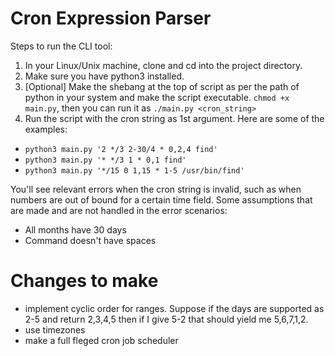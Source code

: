 # Cron Expression Parser

Steps to run the CLI tool:
1. In your Linux/Unix machine, clone and cd into the project directory.
1. Make sure you have python3 installed.
1. [Optional] Make the shebang at the top of script as per the path of python in your system and make the script executable.
`chmod +x main.py`, then you can run it as `./main.py <cron_string>`
1. Run the script with the cron string as 1st argument. Here are some of the examples:

- `python3 main.py '2 */3 2-30/4 * 0,2,4 find'`
- `python3 main.py '* */3 1 * 0,1 find'`
- `python3 main.py '*/15 0 1,15 * 1-5 /usr/bin/find'`

You'll see relevant errors when the cron string is invalid, such as when numbers are out of bound for a certain time field. Some assumptions that are made and are not handled in the error scenarios:
- All months have 30 days
- Command doesn't have spaces


# Changes to make
- implement cyclic order for ranges. Suppose if the days are supported as 2-5 and return 2,3,4,5 then if I give 5-2 that should yield me 5,6,7,1,2. 
- use timezones
- make a full fleged cron job scheduler
